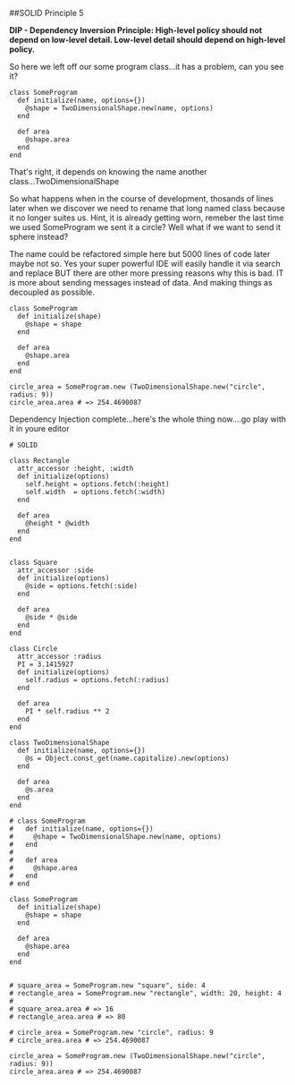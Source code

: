 ##SOLID Principle 5

**DIP - Dependency Inversion Principle: High-level policy should not depend on low-level detail. Low-level detail should depend on high-level policy.**

So here we left off our some program class...it has a problem, can you see it?

```
class SomeProgram 
  def initialize(name, options={})
    @shape = TwoDimensionalShape.new(name, options)
  end

  def area
    @shape.area
  end
end
```

That's right, it depends on knowing the name another class...TwoDimensionalShape

So what happens when in the course of development, thosands of lines later when we discover we need to rename that long named class because it no longer suites us. Hint, it is already getting worn, remeber the last time we used SomeProgram we sent it a circle? Well what if we want to send it sphere instead? 

The name could be refactored simple here but 5000 lines of code later maybe not so. Yes your super powerful IDE will easily handle it via search and replace BUT there are other more pressing reasons why this is bad. IT is more about sending messages instead of data. And making things as decoupled as possible.

```
class SomeProgram 
  def initialize(shape)
    @shape = shape
  end

  def area
    @shape.area
  end
end

circle_area = SomeProgram.new (TwoDimensionalShape.new("circle", radius: 9))
circle_area.area # => 254.4690087
```

Dependency Injection complete...here's the whole thing now....go play with it in youre editor

```
# SOLID

class Rectangle
  attr_accessor :height, :width
  def initialize(options)
    self.height = options.fetch(:height)
    self.width  = options.fetch(:width)
  end

  def area
    @height * @width
  end
end


class Square
  attr_accessor :side
  def initialize(options)
    @side = options.fetch(:side)
  end

  def area
    @side * @side
  end
end

class Circle
  attr_accessor :radius
  PI = 3.1415927
  def initialize(options)
    self.radius = options.fetch(:radius)
  end

  def area
    PI * self.radius ** 2
  end
end

class TwoDimensionalShape
  def initialize(name, options={})
    @s = Object.const_get(name.capitalize).new(options)
  end

  def area
    @s.area
  end
end 

# class SomeProgram
#   def initialize(name, options={})
#     @shape = TwoDimensionalShape.new(name, options)
#   end
#
#   def area
#     @shape.area
#   end
# end

class SomeProgram 
  def initialize(shape)
    @shape = shape
  end

  def area
    @shape.area
  end
end


# square_area = SomeProgram.new "square", side: 4
# rectangle_area = SomeProgram.new "rectangle", width: 20, height: 4
#
# square_area.area # => 16
# rectangle_area.area # => 80

# circle_area = SomeProgram.new "circle", radius: 9
# circle_area.area # => 254.4690087

circle_area = SomeProgram.new (TwoDimensionalShape.new("circle", radius: 9))
circle_area.area # => 254.4690087

```
